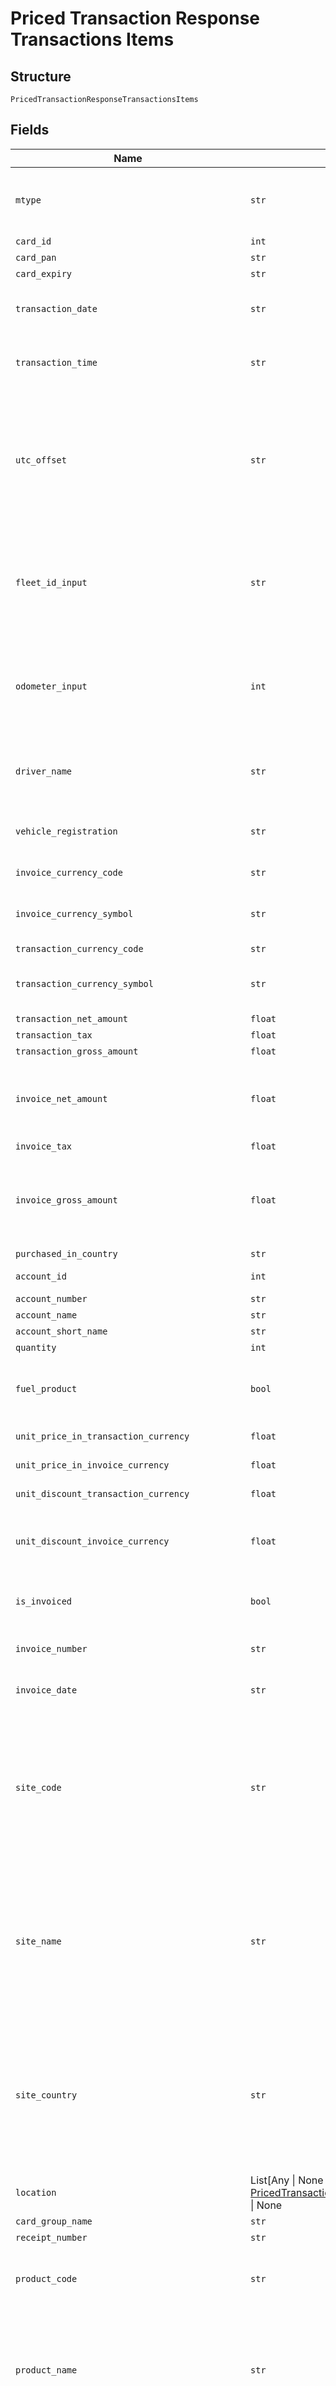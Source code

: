 
# Priced Transaction Response Transactions Items

## Structure

`PricedTransactionResponseTransactionsItems`

## Fields

| Name | Type | Tags | Description |
|  --- | --- | --- | --- |
| `mtype` | `str` | Optional | TransactionType is the type of transaction.<br>Example: SalesItem /FeeItem |
| `card_id` | `int` | Optional | Unique Card Id |
| `card_pan` | `str` | Optional | Card PAN |
| `card_expiry` | `str` | Optional | Card Expiry Date |
| `transaction_date` | `str` | Optional | Local Transaction Date  of where the transaction took place |
| `transaction_time` | `str` | Optional | Local Transaction Time of where the transaction took place |
| `utc_offset` | `str` | Optional | UTC Offset extracted from Sales Date time.<br>Note: This may not be accurate for all TPN transactions<br>Format: +/-HH:mm:ss (24 hours format)<br>Note: - The value could be null/blank for fees item. |
| `fleet_id_input` | `str` | Optional | Fleet Id Input as entered by the drivers at the time of transaction<br>Example: XYZ1234<br>Note: - The value could be null/blank for fees item. |
| `odometer_input` | `int` | Optional | Odometer Input as entered by the drivers at the time of transaction<br>Example: 12345<br>Note: - The value could be null/blank for fees item. |
| `driver_name` | `str` | Optional | Driver Name embossed on the card<br>Example:  ANDREW GILBERRY |
| `vehicle_registration` | `str` | Optional | Vehicle Registration Number embossed on the card<br>Example: MV65YLH |
| `invoice_currency_code` | `str` | Optional | ISO currency code<br>Example: GBP |
| `invoice_currency_symbol` | `str` | Optional | Currency symbol of the Invoice Currency Code<br>Example: £, $ |
| `transaction_currency_code` | `str` | Optional | ISO currency code |
| `transaction_currency_symbol` | `str` | Optional | Currency symbol of the Transaction Currency Code<br>Example: £, $ |
| `transaction_net_amount` | `float` | Optional | Net Amount |
| `transaction_tax` | `float` | Optional | Tax Amount |
| `transaction_gross_amount` | `float` | Optional | Gross Amount |
| `invoice_net_amount` | `float` | Optional | Invoiced Net Amount<br>Note: For a fee item, this parameter will be populated with fee InvoiceNetAmount. |
| `invoice_tax` | `float` | Optional | Invoiced Tax Amount |
| `invoice_gross_amount` | `float` | Optional | Invoice Gross Amount<br>Note: For a fee item, this parameter will be populated with fee InvoiceGrossAmount. |
| `purchased_in_country` | `str` | Optional | Country of Purchase |
| `account_id` | `int` | Optional | Account Id<br>Example: 29484 |
| `account_number` | `str` | Optional | Account Number |
| `account_name` | `str` | Optional | Account Name |
| `account_short_name` | `str` | Optional | Account Short Name |
| `quantity` | `int` | Optional | Quantity/Volume |
| `fuel_product` | `bool` | Optional | True if the product on transaction is listed as a fuel product else return false |
| `unit_price_in_transaction_currency` | `float` | Optional | Product Unit Price in transaction currency |
| `unit_price_in_invoice_currency` | `float` | Optional | Product Unit Price in invoice currency |
| `unit_discount_transaction_currency` | `float` | Optional | Unit Discount in transaction currency |
| `unit_discount_invoice_currency` | `float` | Optional | Unit Discount in invoice currency<br>Note: - The value could be null/blank for fees item. |
| `is_invoiced` | `bool` | Optional | True when the transaction is already invoice, else return False |
| `invoice_number` | `str` | Optional | Invoice Number if invoiced<br>S04500493 |
| `invoice_date` | `str` | Optional | Invoice Date<br>Format: yyyyMMdd HH:mm:ss |
| `site_code` | `str` | Optional | Site Code<br>Example:<br>050001 -    CHARNOCK RICHARD NTHBOUND MWSA 0755<br>050002 -    CHARNOCK RICHARD STHBOUND MWSA 0755 |
| `site_name` | `str` | Optional | Site Name<br>Example:<br>050001 -    CHARNOCK RICHARD NTHBOUND MWSA 0755<br>050002 -    CHARNOCK RICHARD STHBOUND MWSA 0755 |
| `site_country` | `str` | Optional | Site Country<br>Example: France, Germany<br>Note: - The value could be null/blank for fees item.<br>Geography Location entity for Site Location<br>Note: - The value could be null/blank for fees item. |
| `location` | List[Any \| None \| [PricedTransactionItemsLocationItems](../../doc/models/priced-transaction-items-location-items.md)] \| None | Optional | This is List of a container for one-of cases. |
| `card_group_name` | `str` | Optional | Card Group Name |
| `receipt_number` | `str` | Optional | Receipt Number |
| `product_code` | `str` | Optional | Product Code<br>10    TMF Charges<br>11    Tunnel/Bridges<br>12    Motorway toll<br>13    Ferries |
| `product_name` | `str` | Optional | Product Name<br>Unleaded - High octane<br>Unleaded - Medium octane<br>Unleaded - Low octane<br>Unleaded Environmental |
| `product_group_id` | `int` | Optional | Product Group Id<br>Example:<br>1    Parent Product Group<br>2    All Fuels<br>3    Motor gasoline<br>4    2 stroke<br>5    Autogas<br>6    CNG |
| `product_group_name` | `str` | Optional | Product Group Name<br>Example:<br>1    Parent Product Group<br>2    All Fuels<br>3    Motor gasoline<br>4    2 stroke<br>5    Autogas<br>6    CNG<br>7    Automotive Gas Oil |
| `del_co_exchange_rate` | `float` | Optional | DelCo Exchange Rate (Site exchange rate) |
| `col_co_exchange_rate` | `float` | Optional | ColCo Exchange Rate (Customer exchange rate) |
| `is_shell_site` | `bool` | Optional | True when transaction occurred at a Shell site else return False<br>Note: - The value could be null/blank for fees item. |
| `network` | `str` | Optional | Network as configured in GFN (Shell PH, ESSO, etc.,)<br>100013    STEINDORFER<br>100015    S.A. BELGIAN SHELL N.V.<br>100016    ESSO BE<br>Note: - The value could be null/blank for fees item |
| `site_group_id` | `int` | Optional | Site Group Id<br>Example: 202<br>Note: - The value could be null/blank for fees item. |
| `site_group_name` | `str` | Optional | Site Group Name<br>Example: CZ 9100 ECONOMY NETWORK |
| `posting_date` | `str` | Optional | Transaction Posting Date<br>Format: yyyyMMdd HHmmss |
| `issuer_code` | `str` | Optional | First digits of the Card PAN<br>7002 = Fleet  <br>7077 = CRT |
| `purchased_in_country_code` | `str` | Optional | ISO code of the country where the transaction took place<br>Example: “NL” |
| `customer_country_code` | `str` | Optional | ISO code of the  Customer Country |
| `customer_country` | `str` | Optional | Name of the Customer Country |
| `release_code` | `str` | Optional | Release code, 7th Digit of the Card PAN |
| `card_group_id` | `str` | Optional | Card group ID |
| `card_sequence_number` | `str` | Optional | 3 digits, Card sequence number and Check digit |
| `check_digit` | `str` | Optional | Check digit, Last number of the card pan |
| `fleet_id_description` | `str` | Optional | FleetId/CRN description in Card Platform configured at the account level |
| `vat_rate` | `float` | Optional | VAT Percentage<br>0.20 for 20% |
| `vat_category` | `str` | Optional | VAT Category Id-Description<br>1-Zero Rated<br>2-A1 PH-O 12% Sales Domestic<br>3-VAT exempt |
| `vat_country` | `str` | Optional | VAT Country |
| `effective_discount_in_trx_currency` | `float` | Optional | Effective Discount (excluding VAT, in transaction currency) 4 digits<br>Example: 0.0000<br>Note: - The value could be null/blank for fees item. |
| `transaction_type` | `str` | Optional | Transaction Type<br>Example: Purchase when Card is Present else Blank<br>Note: - The value could be null/blank for fees item. |
| `pin_indicator` | `str` | Optional | Pin Indicator (Indicates whether PIN used or not used at the time of transaction)<br>Example: “PIN Used'” or “No PIN” or “Unknown”<br>Note: - The value could be null/blank for fees item |
| `vat_applicable` | `str` | Optional | Is VAT Applicable for this transaction |
| `net_invoice_indicator` | `str` | Optional | Net Invoice Indicator, Will the customer receive an invoice without VAT?<br>Example: “Y” or “N” |
| `customer_currency_code` | `str` | Optional | Customer currency code |
| `customer_currency_symbol` | `str` | Optional | Customer currency Symbol |
| `effective_unit_discount_in_customer_currency` | `float` | Optional | Effective Unit Discount (excluding VAT in Customer currency)<br>Note: - The value could be null/blank for fees item. |
| `effective_discount_in_customer_currency` | `float` | Optional | Effective Discount (excluding VAT in Customer currency)<br>Note: - The value could be null/blank for fees item |
| `va_ton_net_amount_in_customer_currency` | `float` | Optional | VAT on Net Amount (in Customer currency) |
| `discount_type` | `str` | Optional | Discount Type<br>Example: 1-None<br>2-Pence per unit<br>3-Percentage<br>Note: - The value could be null/blank for fees item |
| `transaction_status` | `str` | Optional | Transaction status "U" or "I"<br>“U” stands for Uninvoiced<br>“I” stands for Invoiced |
| `sales_item_id` | `int` | Optional | Unique Sales Item Identifier<br>Example: 18315958002<br>Note: For a fee item, this parameter will be populated with SalesItemId. |
| `payer_group` | `str` | Optional | Payer Group applicable for the Large Customer NL+8 digit code |
| `payer_group_name` | `str` | Optional | Payer Group Name |
| `refund_flag` | `str` | Optional | Refund Flag “N” for Not Refunded and “Y” for Refunded. |
| `original_sales_item_id` | `str` | Optional | Shows Sales Item Id of the original item that was refunded |
| `delco_name` | `str` | Optional | Delco Name |
| `delco_code` | `str` | Optional | Delco Code |
| `payer_number` | `str` | Optional | Payer number (Country code+8 digits) |
| `payer_name` | `str` | Optional | Payer name<br>Example: V.M. LE COMTE |
| `card_expiry_period` | `str` | Optional | Year/Month of the Card Expiry captured on the transaction |
| `authorisation_code` | `str` | Optional | Authorisation code of the transaction<br>Example: 011256<br>Note: - The value could be null/blank for fees item |
| `transaction_id` | `str` | Optional | Unique id of the transaction that may include one or more salesitems |
| `transaction_line` | `str` | Optional | Transaction line item number |
| `allow_clearing` | `str` | Optional | Is the Sales Item allowed for clearing? i.e. not written off<br>Example: “Y” or “N”<br>Note: - The value could be null/blank for fees item. |
| `crm_number` | `str` | Optional | CRM Case number if the sales item is in dispute<br>Note: - The value could be null/blank for fees item. |
| `dispute_status` | `str` | Optional | Sales Item Dispute Status if disputed<br>0    No Dispute<br>1    In Dispute<br>2    Re-Instated<br>3    Adjusted<br>4    Written Off by Colco<br>5    Written Off by Delco<br>6    Charged Back to Site<br>Note: - The value could be null/blank for fees item. |
| `rebate_rate` | `float` | Optional | Unit discount in customer currency.<br>Example: 28.279000<br>Note: - The value could be null/blank for fees item |
| `del_co_to_col_co_exchange_rate` | `float` | Optional | Exchange rate from transaction currency to customer currency.<br>Example: 1<br>Note: - The value could be null/blank for fees item |
| `net_euro_amount` | `float` | Optional | Net euro amount.<br>Example: 37.93<br>Note: - The value could be null/blank for fees item |
| `euro_rebate_amount` | `float` | Optional | Euro rebate amount.<br>Example: 0<br>Note: - The value could be null/blank for fees item |
| `euro_vat_amount` | `float` | Optional | Euro VAT amount.<br>Example: 7.96<br>Note: - The value could be null/blank for fees item |
| `parent_customer_number` | `str` | Optional | Parent customer number |
| `parent_customer_name` | `str` | Optional | Parent customer name. |
| `parent_customer_id` | `int` | Optional | Parent customer id. |
| `incoming_site_number` | `str` | Optional | Incoming Site Number<br>Example: 100021<br>Note: - The value could be null/blank for fees item. |
| `incoming_site_description` | `str` | Optional | Incoming Site Description<br>Example: HN3 INTI_02-82.02<br>Note: - The value could be null/blank for fees item. |
| `incoming_currency_code` | `str` | Optional | Incoming Currency Code<br>Example: GBP<br>Note: - The value could be null/blank for fees item |
| `incoming_product_code` | `str` | Optional | Incoming Product Code<br>Example: 30 |
| `credit_debit_code` | `str` | Optional | Credit Debit Code<br>Example: “D” or “C”<br>The value could be null/blank for fees item. |
| `correction_flag` | `str` | Optional | Correction Flag<br>Example: “Y” or “N”<br>The value could be null/blank for fees item. |
| `additional_1` | `str` | Optional | Additional1 |
| `additional_2` | `str` | Optional | Additional2 |
| `additional_3` | `str` | Optional | Additional3 |
| `additional_4` | `str` | Optional | Additional4 |
| `rebateon_net_amount_in_customer_currency` | `float` | Optional | Rebate on Net Amount In Customer Currency<br>Example: -0.735000000000<br>Note: - The value could be null/blank for fees item. |
| `rebateon_net_amount_in_transaction_currency` | `float` | Optional | Rebate on Net Amount In Transaction Currency<br>Example: -0.735000000000<br>Note: - The value could be null/blank for fees item. |
| `network_code` | `str` | Optional | Network Code<br>Example: AVEE PTUAZONW CUBFAO COSFS<br>Note: - The value could be null/blank for fees item |
| `trn_identifier` | `str` | Optional | Transaction Identifier |
| `card_type` | `str` | Optional | Card Type |
| `delco_list_price_unit_net` | `float` | Optional | Delco List Price Unit Net<br>Example: 30.500000 |
| `delco_retail_price_unit_net` | `float` | Optional | Retail Net Price (or pump net price) per Unit in transaction currency<br>Example: 1.921000 |
| `delco_retail_price_unit_gross` | `float` | Optional | Retail gross price (or pump gross price) per unit in transaction currency |
| `delco_retail_value_total_net` | `float` | Optional | Retail net price (or net pump price) in transaction currency |
| `delco_retail_value_total_gross` | `float` | Optional | Retail gross price (or gross pump price) in transaction currency |
| `customer_retail_price_unit_gross` | `float` | Optional | Retail gross price (or pump gross price) per unit in customer currency |
| `customer_retail_value_total_gross` | `float` | Optional | Retail gross price (or gross pump price) in customer currency |
| `customer_retail_value_total_net` | `float` | Optional | Retail gross price (or gross pump price) in customer currency<br>Retail net price (or net pump price) in customer currency |
| `transaction_type_description` | `str` | Optional | Transaction Type Description<br>Note: - The value could be null/blank for fees item |

## Example (as JSON)

```json
{
  "Type": "Type0",
  "CardId": 132,
  "CardPAN": "CardPAN4",
  "CardExpiry": "CardExpiry8",
  "TransactionDate": "TransactionDate8"
}
```

